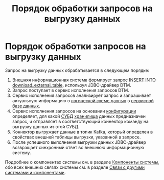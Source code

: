 ﻿---
layout: default
title: Порядок обработки запросов на выгрузку данных
nav_order: 3
parent: Связи с другими системами и компонентами
grand_parent: Обзор понятий, компонентов и связей
has_children: false
has_toc: false
---

# Порядок обработки запросов на выгрузку данных

Запрос на выгрузку данных обрабатывается в следующем порядке:
1.  Внешняя информационная система формирует запрос [INSERT INTO download_external_table](../../../reference/sql_plus_requests/INSERT_INTO_download_external_table/INSERT_INTO_download_external_table.md), 
    используя JDBC-драйвер DTM.
2.  Запрос поступает в сервис исполнения запросов DTM.
3.  Сервис исполнения запросов анализирует запрос и запрашивает актуальную информацию о 
    [логической схеме данных](../../main_concepts/logical_schema/logical_schema.md) 
    в [сервисной базе данных](../../main_concepts/service_db/service_db.md).
4.  Сервис исполнения запросов на основании [конфигурации](../../../maintenance/configuration/configuration.md) 
    определяет, для какой [СУБД](../../../introduction/supported_DBMS/supported_DBMS.md) 
    [хранилища](../../main_concepts/data_storage/data_storage.md) данных предназначен запрос, 
    и отправляет в соответствующий коннектор команду на выгрузку данных из этой СУБД.
5.  Коннектор выгружает данные в топик Kafka, который определен в свойствах внешней таблицы выгрузки, 
    указанной в запросе.
6.  После успешного выполнения выгрузки данных JDBC-драйвер возвращает синхронный ответ во внешнюю 
    информационную систему.
    
Подробнее о компонентах системы см. в разделе [Компоненты системы](../../components/components.md), 
обо всех внешних связях системы см. в разделе [Связи с другими системами и компонентами](../interactions.md).